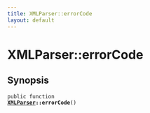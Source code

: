 ```yaml
---
title: XMLParser::errorCode
layout: default
---
```


# XMLParser::errorCode

## Synopsis

<code>public function <b><a href="XMLParser">XMLParser</a>::errorCode</b>()</code>

